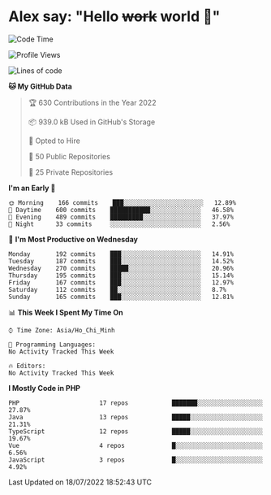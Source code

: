 # Alex say: "Hello ~~work~~ world 🐾"

<!--START_SECTION:waka-->
![Code Time](http://img.shields.io/badge/Code%20Time-0%20secs-blue)

![Profile Views](http://img.shields.io/badge/Profile%20Views-0-blue)

![Lines of code](https://img.shields.io/badge/From%20Hello%20World%20I%27ve%20Written-1%20Million%20lines%20of%20code-blue)

**🐱 My GitHub Data** 

> 🏆 630 Contributions in the Year 2022
 > 
> 📦 939.0 kB Used in GitHub's Storage 
 > 
> 💼 Opted to Hire
 > 
> 📜 50 Public Repositories 
 > 
> 🔑 25 Private Repositories  
 > 
**I'm an Early 🐤** 

```text
🌞 Morning    166 commits    ███░░░░░░░░░░░░░░░░░░░░░░   12.89% 
🌆 Daytime    600 commits    ███████████░░░░░░░░░░░░░░   46.58% 
🌃 Evening    489 commits    █████████░░░░░░░░░░░░░░░░   37.97% 
🌙 Night      33 commits     ░░░░░░░░░░░░░░░░░░░░░░░░░   2.56%

```
📅 **I'm Most Productive on Wednesday** 

```text
Monday       192 commits    ███░░░░░░░░░░░░░░░░░░░░░░   14.91% 
Tuesday      187 commits    ███░░░░░░░░░░░░░░░░░░░░░░   14.52% 
Wednesday    270 commits    █████░░░░░░░░░░░░░░░░░░░░   20.96% 
Thursday     195 commits    ███░░░░░░░░░░░░░░░░░░░░░░   15.14% 
Friday       167 commits    ███░░░░░░░░░░░░░░░░░░░░░░   12.97% 
Saturday     112 commits    ██░░░░░░░░░░░░░░░░░░░░░░░   8.7% 
Sunday       165 commits    ███░░░░░░░░░░░░░░░░░░░░░░   12.81%

```


📊 **This Week I Spent My Time On** 

```text
⌚︎ Time Zone: Asia/Ho_Chi_Minh

💬 Programming Languages: 
No Activity Tracked This Week

🔥 Editors: 
No Activity Tracked This Week

```

**I Mostly Code in PHP** 

```text
PHP                      17 repos            ███████░░░░░░░░░░░░░░░░░░   27.87% 
Java                     13 repos            █████░░░░░░░░░░░░░░░░░░░░   21.31% 
TypeScript               12 repos            █████░░░░░░░░░░░░░░░░░░░░   19.67% 
Vue                      4 repos             █░░░░░░░░░░░░░░░░░░░░░░░░   6.56% 
JavaScript               3 repos             █░░░░░░░░░░░░░░░░░░░░░░░░   4.92%

```



 Last Updated on 18/07/2022 18:52:43 UTC
<!--END_SECTION:waka-->
